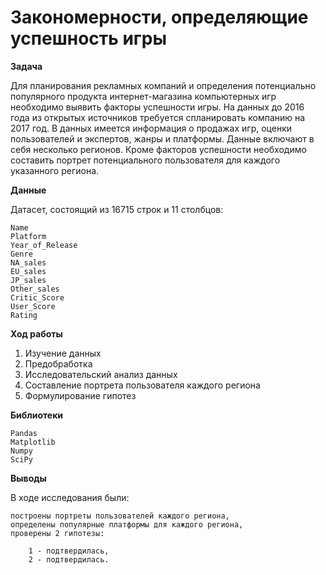 # Закономерности, определяющие успешность игры

**Задача** 

Для планирования рекламных компаний и определения потенциально популярного продукта интернет-магазина компьютерных игр необходимо выявить факторы успешности игры. На данных до 2016 года из открытых источников требуется спланировать компанию на 2017 год. В данных имеется информация о продажах игр, оценки пользователей и экспертов, жанры и платформы. Данные включают в себя несколько регионов. Кроме факторов успешности необходимо составить портрет потенциального пользователя для каждого указанного региона.

**Данные**

Датасет, состоящий из 16715 строк и  11 столбцов:

    Name
    Platform
    Year_of_Release
    Genre
    NA_sales
    EU_sales
    JP_sales
    Other_sales
    Critic_Score
    User_Score
    Rating

**Ход работы**

1. Изучение данных
2. Предобработка
3. Исследовательский анализ данных
4. Составление портрета пользователя каждого региона
5. Формулирование гипотез

**Библиотеки**

    Pandas 
    Matplotlib 
    Numpy 
    SciPy

**Выводы**

В ходе исследования были:

    построены портреты пользователей каждого региона, 
    определены популярные платформы для каждого региона,
    проверены 2 гипотезы: 

        1 - подтвердилась,
        2 - подтвердилась. 
